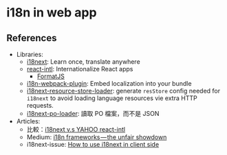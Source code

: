 # i18n in web app

## References

* Libraries:
  * [i18next](https://github.com/i18next/i18next): Learn once, translate anywhere
  * [react-intl](https://github.com/yahoo/react-intl): Internationalize React apps
    * [FormatJS](https://formatjs.io/)
  * [i18n-webpack-plugin](https://github.com/webpack-contrib/i18n-webpack-plugin): Embed localization into your bundle
  * [i18next-resource-store-loader](https://github.com/atroo/i18next-resource-store-loader): generate `resStore` config needed for `i18next` to avoid loading language resources vie extra HTTP requests.
  * [i18next-po-loader](https://github.com/queicherius/i18next-po-loader): 讀取 PO 檔案，而不是 JSON
* Articles:
  * 比較：[i18next v.s YAHOO react-intl](https://github.com/i18next/react-i18next/issues/303)
  * Medium: [i18n frameworks — the unfair showdown](https://medium.com/@jamuhl/i18n-frameworks-the-unfair-showdown-8d436cd6f470)
  * i18next-issue: [How to use i18next in client side](https://github.com/i18next/i18next/issues/618)